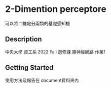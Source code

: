 # 2-Dimention perceptore 

可以將二維點分兩類的基礎感知機

## Description

中央大學 資工系 2022 Fall 選修課 類神經網路 作業1

## Getting Started

使用方法及報告在 document資料夾內
